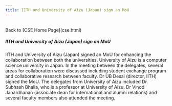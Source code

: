 ```yaml
---
title: IITH and University of Aizu (Japan) sign an MoU
---
```

<br>
Back to [CSE Home Page](cse.html)  
<br>

##### **IITH and University of Aizu (Japan) sign an MoU**

IITH and University of Aizu (Japan) signed an MoU for enhancing the collaboration between both the universities. University of Aizu is a computer science university in Japan. In the meeting between the delegates, several areas for collaboration were discussed including student exchange program and collaborative research between faculty. Dr UB Desai (director, IITH) signed the MoU. The delegates from University of Aizu included Dr. Subhash Bhalla, who is a professor at University of Aizu. Dr Vinod Janardhanan (associate dean for international and alumni relations) and several faculty members also attended the meeting.